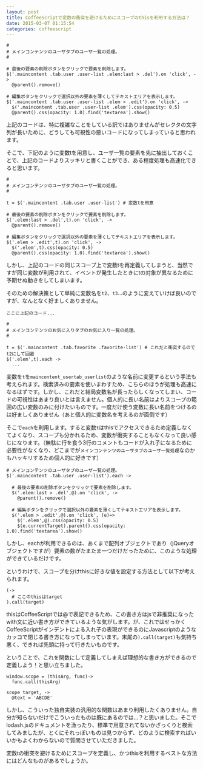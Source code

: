 ```yaml
---
layout: post
title: CoffeeScriptで変数の衝突を避けるためにスコープのthisを利用する方法は？
date: 2015-03-07 01:15:54
categories: coffeescript
---
```

<!-- {% raw %} -->
<pre><code>#
# メインコンテンツのユーザタブのユーザ一覧の処理。
#

# 最後の要素の削除ボタンをクリックで要素を削除します。
$('.maincontent .tab.user .user-list .elem:last &gt; .del').on 'click', -&gt;
  @parent().remove()

# 編集ボタンをクリックで選択以外の要素を薄くしてテキストエリアを表示します。
$('.maincontent .tab.user .user-list .elem &gt; .edit').on 'click', -&gt;
  $('.maincontent .tab.user .user-list .elem').css(opacity: 0.5)
  @parent().css(opacity: 1.0).find('textarea').show()
</code></pre>

<p>上記のコードは、特に複雑なことをしている訳ではありませんがセレクタの文字列が長いために、どうしても可視性の悪いコードになってしまっていると思われます。</p>

<p>そこで、下記のように変数tを用意し、ユーザ一覧の要素を先に抽出しておくことで、上記のコードよりスッキリと書くことができ、ある程度処理も高速化できると思います。</p>

<pre><code>#
# メインコンテンツのユーザタブのユーザ一覧の処理。
#

t = $('.maincontent .tab.user .user-list') # 変数tを用意

# 最後の要素の削除ボタンをクリックで要素を削除します。
$('.elem:last &gt; .del',t).on 'click', -&gt;
  @parent().remove()

# 編集ボタンをクリックで選択以外の要素を薄くしてテキストエリアを表示します。
$('.elem &gt; .edit',t).on 'click', -&gt;
  $('.elem',t).css(opacity: 0.5)
  @parent().css(opacity: 1.0).find('textarea').show()
</code></pre>

<p>しかし、上記のコードの同じスコープ上で変数tを再定義してしまうと、当然ですが同じ変数が利用されて、イベントが発生したときにtの対象が異なるために予期せぬ動きをしてしまいます。</p>

<p>そのための解決策として単純に変数名を<code>t2</code>、<code>t3</code>...のように変えていけば良いのですが、なんとなく好ましくありません。</p>

<pre><code>ここに上記のコード...

#
# メインコンテンツのお気に入りタブのお気に入り一覧の処理。
#

t = $('.maincontent .tab.favorite .favorite-list') # これだと衝突するのでt2にして回避
$('.elem',t).each -&gt;
  ...
</code></pre>

<p>変数を<code>t</code>を<code>maincontent_usertab_userlist</code>のような名前に変更するという手法も考えられます。検索済みの要素を使いまわすため、こちらのほうが処理も高速になるはずです。しかし、これだと結局変数名が長ったらしくなってしまい、コードの可視性はあまり良いとは言えません。個人的に長い名前はよりスコープの範囲の広い変数のみに付けたいものです。一度だけ使う変数に長い名前をつけるのは好ましくありません（あと個人的に変数名を考えるのが面倒です）</p>

<p>そこで<code>each</code>を利用します。すると変数<code>t</code>はthisでアクセスできるため定義しなくてよくなり、スコープも分かれるため、変数が衝突することもなくなって良い感じになります。（無駄に行を食う3行のコメントもコードが入れ子になるために必要性がなくなり、どこまでが<code>メインコンテンツのユーザタブのユーザ一覧処理</code>なのかもハッキリするため個人的に好きです）</p>

<pre><code># メインコンテンツのユーザタブのユーザ一覧の処理。
$('.maincontent .tab.user .user-list').each -&gt;

  # 最後の要素の削除ボタンをクリックで要素を削除します。
  $('.elem:last &gt; .del',@).on 'click', -&gt;
    @parent().remove()

  # 編集ボタンをクリックで選択以外の要素を薄くしてテキストエリアを表示します。
  $('.elem &gt; .edit',@).on 'click', (e)=&gt;
    $('.elem',@).css(opacity: 0.5)
    $(e.currentTarget).parent().css(opacity: 1.0).find('textarea').show()
</code></pre>

<p>しかし、eachが利用できるのは、あくまで配列オブジェクトであり（jQueryオブジェクトですが）要素の数がたまたま一つだけだったために、このような処理ができているだけです。</p>

<p>というわけで、スコープを分けthisに好きな値を設定する方法として以下が考えられます。</p>

<pre><code>(-&gt;
  # ここのthisはtarget
).call(target)
</code></pre>

<p>thisはCoffeeScriptでは@で表記できるため、この書き方はjsで非推奨になったwith文に近い書き方ができているような気がします。が、これではせっかくCoffeeScriptがインデントによる入れ子の表現ができるのにJavascriptのようなカッコで閉じる書き方になってしまっています。末尾の<code>).call(target)</code>も気持ち悪く、できれば先頭に持って行きたいものです。</p>

<p>ということで、これを関数にして定義してしまえば理想的な書き方ができるので定義しよう！と思い立ちました。</p>

<pre><code>window.scope = (thisArg, func)-&gt;
  func.call(thisArg)

scope target, -&gt;
  @text = 'ABCDE'
</code></pre>

<p>しかし、こういった独自実装の汎用的な関数はあまり利用したくありません。自分が知らないだけでこういったものは既にあるのでは…？と思いました。そこでlodash.jsのドキュメントを漁ったり、標準で用意されてないかざっくりと検索してみましたが、とくにそれっぽいものは見つからず、どのように検索すればいいかもよくわからないので質問させていただきました。</p>

<p>変数tの衝突を避けるためにスコープを定義し、かつthisを利用するベストな方法にはどんなものがあるでしょうか。</p>
<!-- {% endraw %} -->
